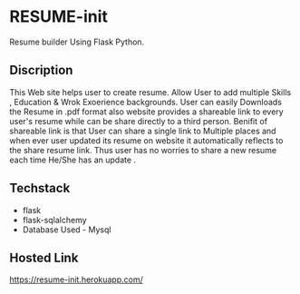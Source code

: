 # RESUME-init
Resume builder Using Flask Python.

## Discription 
This Web site helps user to create resume. Allow User to add multiple Skills , Education &  Wrok Exoerience backgrounds.
User can easily Downloads the Resume in .pdf format also website provides a shareable link to every user's resume while can be share directly to a third person.
Benifit of shareable link is that User can share a single link to Multiple places and when ever user updated its resume on website it automatically reflects to the share resume link.
Thus user has no worries to share a new resume each time He/She has an update .

## Techstack 
* flask
* flask-sqlalchemy
* Database Used - Mysql

## Hosted Link 
https://resume-init.herokuapp.com/
